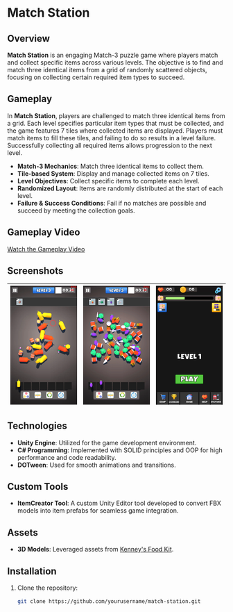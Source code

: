 # Match Station

## Overview

**Match Station** is an engaging Match-3 puzzle game where players match and collect specific items across various levels. The objective is to find and match three identical items from a grid of randomly scattered objects, focusing on collecting certain required item types to succeed.

## Gameplay

In **Match Station**, players are challenged to match three identical items from a grid. Each level specifies particular item types that must be collected, and the game features 7 tiles where collected items are displayed. Players must match items to fill these tiles, and failing to do so results in a level failure. Successfully collecting all required items allows progression to the next level.

- **Match-3 Mechanics**: Match three identical items to collect them.
- **Tile-based System**: Display and manage collected items on 7 tiles.
- **Level Objectives**: Collect specific items to complete each level.
- **Randomized Layout**: Items are randomly distributed at the start of each level.
- **Failure & Success Conditions**: Fail if no matches are possible and succeed by meeting the collection goals.

## Gameplay Video

[Watch the Gameplay Video](https://www.youtube.com/watch?v=du_ytklzoSc)

## Screenshots

| ![Screenshot 1](MessyMatch3D/Assets/ScreenShoots/Level_3.png) | ![Screenshot 2](MessyMatch3D/Assets/ScreenShoots/Level_5.png) | ![Screenshot 3](MessyMatch3D/Assets/ScreenShoots/MainMenu.png) |
|:------------------------------------:|:------------------------------------:|:------------------------------------:|

## Technologies

- **Unity Engine**: Utilized for the game development environment.
- **C# Programming**: Implemented with SOLID principles and OOP for high performance and code readability.
- **DOTween**: Used for smooth animations and transitions.

## Custom Tools

- **ItemCreator Tool**: A custom Unity Editor tool developed to convert FBX models into item prefabs for seamless game integration.

## Assets

- **3D Models**: Leveraged assets from [Kenney's Food Kit](https://kenney.nl/assets/food-kit).

## Installation

1. Clone the repository:
   ```bash
   git clone https://github.com/yourusername/match-station.git
